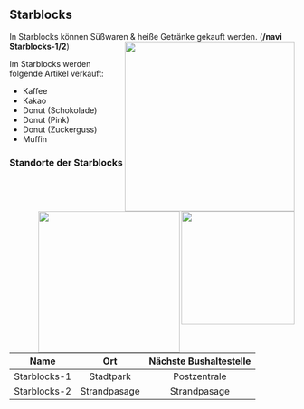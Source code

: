 ## Starblocks

In Starblocks können Süßwaren & heiße Getränke gekauft werden. (**/navi Starblocks-1/2**) <img align="right" width="300" eight="200" src="../../../assets/image/biz/Starblocks-Kaufmenü.png"> 

Im Starblocks werden folgende Artikel verkauft:
+ Kaffee
+ Kakao
+ Donut (Schokolade)
+ Donut (Pink)
+ Donut (Zuckerguss)
+ Muffin 

### Standorte der Starblocks <img align="right" width="200" eight="150" src="../../../assets/image/biz/Starblocks-1.png">
<img align="right" width="250" eight="175" src="../../../assets/image/biz/Starblocks-2.png">

| Name | Ort | Nächste Bushaltestelle
|:-:|:-:|:-:|
| Starblocks-1 | Stadtpark | Postzentrale |
| Starblocks-2 | Strandpasage | Strandpasage |

